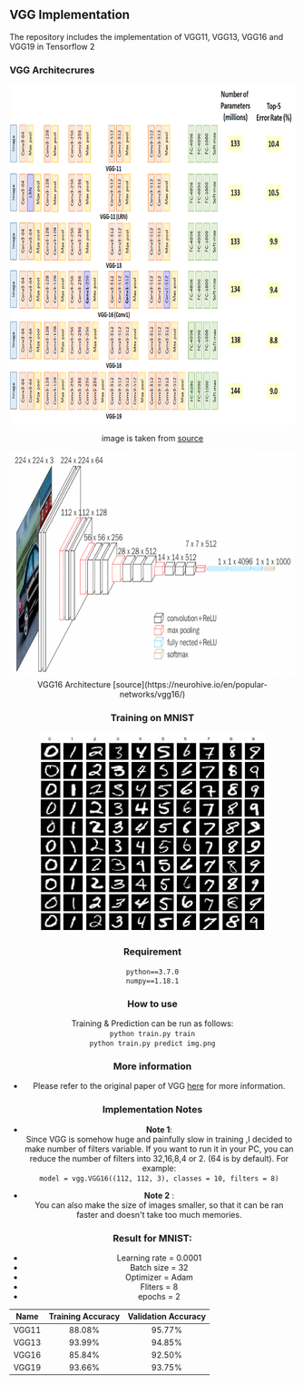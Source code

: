 ## VGG Implementation
The repository includes the implementation of VGG11, VGG13, VGG16 and VGG19 in Tensorflow 2  

### VGG Architecrures

<center>
<img src="img/vgg.png" align="center" width="800" height="600"/>

image is taken from [source](http://blog.17study.com.cn/2018/01/15/tensorFlow-series-8/)

<center>   
<img src="img/vgg16.png" width="700" height="400"/>   
<center>VGG16 Architecture [source](https://neurohive.io/en/popular-networks/vgg16/)</center>


### Training on MNIST
<center>
<img src="img/mnist.png" width="400" height="350"/>
</center>

### Requirement
```
python==3.7.0
numpy==1.18.1
```
### How to use
Training & Prediction can be run as follows:    
`python train.py train`  
`python train.py predict img.png`  


### More information
* Please refer to the original paper of VGG [here](https://arxiv.org/pdf/1409.1556.pdf) for more information.

### Implementation Notes
* **Note 1**:   
Since VGG is somehow huge and painfully slow in training ,I decided to make number of filters variable. If you want to run it in your PC, you can reduce the number of filters into 32,16,8,4 or 2. (64 is by default). For example:  
`model = vgg.VGG16((112, 112, 3), classes = 10, filters = 8)`

* **Note 2** :   
You can also make the size of images smaller, so that it can be ran faster and doesn't take too much memories.

### Result for MNIST:   
* Learning rate = 0.0001  
* Batch size = 32  
* Optimizer = Adam   
* Fliters = 8   
* epochs = 2

Name |  Training Accuracy |  Validation Accuracy  |
:---: | :---: | :---:
VGG11 | 88.08% | 95.77%
VGG13 | 93.99% | 94.85%
VGG16 | 85.84% | 92.50%
VGG19 | 93.66% | 93.75%
